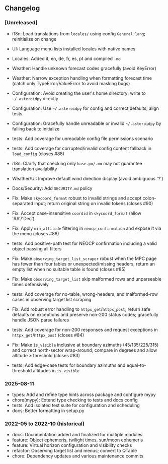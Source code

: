 ## Changelog

### [Unreleased]
- i18n: Load translations from `locales/` using config `General.lang`; reinitialize on change
- UI: Language menu lists installed locales with native names
- Locales: Added it, en, de, fr, es, pt and compiled `.mo`
- Weather: Handle unknown forecast codes gracefully (avoid KeyError)
- Weather: Narrow exception handling when formatting forecast time (catch only TypeError/ValueError to avoid masking bugs)
- Configuration: Avoid creating the user's home directory; write to `~/.asteroidpy` directly
- Configuration: Use `~/.asteroidpy` for config and correct defaults; align tests
- Configuration: Gracefully handle unreadable or invalid `~/.asteroidpy` by falling back to initialize
- tests: Add coverage for unreadable config file permissions scenario
- tests: Add coverage for corrupted/invalid config content fallback in `load_config` (closes #88)
- i18n: Clarify that checking only `base.po/.mo` may not guarantee translation availability
- Weather/UI: Improve default wind direction display (avoid ambiguous '?')
- Docs/Security: Add `SECURITY.md` policy
- Fix: Make `skycoord_format` robust to invalid strings and accept colon-separated input; return original string on invalid tokens (closes #90)
- Fix: Accept case-insensitive `coordid` in `skycoord_format` (allow 'RA'/'Dec')
 - Fix: Apply `min_altitude` filtering in `neocp_confirmation` and expose it via the menu (closes #86)
 - tests: Add positive-path test for NEOCP confirmation including a valid object passing all filters
- Fix: Make `observing_target_list_scraper` robust when the MPC page has fewer than four tables or unexpected/missing headers; return an empty list when no suitable table is found (closes #85)
- Fix: Make `observing_target_list` skip malformed rows and unparseable times defensively
- tests: Add coverage for no-table, wrong-headers, and malformed-row cases in observing target list scraping
 - Fix: Add robust error handling to `httpx_get`/`httpx_post`; return safe defaults on exceptions and preserve non-200 status codes; gracefully handle JSON parse failures
 - tests: Add coverage for non-200 responses and request exceptions in `httpx_get`/`httpx_post` (closes #84)

- Fix: Make `is_visible` inclusive at boundary azimuths (45/135/225/315) and correct north-sector wrap-around; compare in degrees and allow altitude ≥ threshold (closes #83)
- tests: Add edge-case tests for boundary azimuths and equal-to-threshold altitudes in `is_visible`

### 2025-08-11
- types: Add and refine type hints across package and configure mypy
- chore(mypy): Extend type checking to tests and docs config
- tests: Add isolated test suite for configuration and scheduling
- docs: Better formatting in setup.py

### 2022-05 to 2022-10 (historical)
- docs: Documentation added and finalized for multiple modules
- feature: Object ephemeris, twilight times, sun/moon ephemeris
- feature: Virtual horizon configuration and visibility checks
- refactor: Observing target list and menus; convert to QTable
- chore: Dependency updates and various maintenance commits
